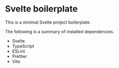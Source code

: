 # Svelte boilerplate

This is a minimal Svelte project boilerplate.

The following is a summary of installed dependencies.

- Svelte
- TypeScript
- ESLint
- Prettier
- Vite
